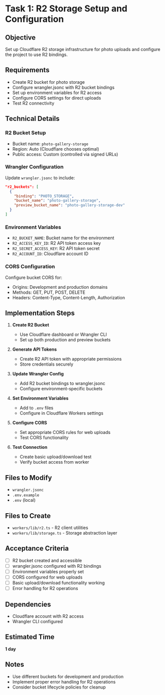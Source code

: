 # Task 1: R2 Storage Setup and Configuration

## Objective
Set up Cloudflare R2 storage infrastructure for photo uploads and configure the project to use R2 bindings.

## Requirements
- Create R2 bucket for photo storage
- Configure wrangler.jsonc with R2 bucket bindings
- Set up environment variables for R2 access
- Configure CORS settings for direct uploads
- Test R2 connectivity

## Technical Details

### R2 Bucket Setup
- Bucket name: `photo-gallery-storage`
- Region: Auto (Cloudflare chooses optimal)
- Public access: Custom (controlled via signed URLs)

### Wrangler Configuration
Update `wrangler.jsonc` to include:
```json
"r2_buckets": [
  {
    "binding": "PHOTO_STORAGE",
    "bucket_name": "photo-gallery-storage",
    "preview_bucket_name": "photo-gallery-storage-dev"
  }
]
```

### Environment Variables
- `R2_BUCKET_NAME`: Bucket name for the environment
- `R2_ACCESS_KEY_ID`: R2 API token access key
- `R2_SECRET_ACCESS_KEY`: R2 API token secret
- `R2_ACCOUNT_ID`: Cloudflare account ID

### CORS Configuration
Configure bucket CORS for:
- Origins: Development and production domains
- Methods: GET, PUT, POST, DELETE
- Headers: Content-Type, Content-Length, Authorization

## Implementation Steps

1. **Create R2 Bucket**
   - Use Cloudflare dashboard or Wrangler CLI
   - Set up both production and preview buckets

2. **Generate API Tokens**
   - Create R2 API token with appropriate permissions
   - Store credentials securely

3. **Update Wrangler Config**
   - Add R2 bucket bindings to wrangler.jsonc
   - Configure environment-specific buckets

4. **Set Environment Variables**
   - Add to `.env` files
   - Configure in Cloudflare Workers settings

5. **Configure CORS**
   - Set appropriate CORS rules for web uploads
   - Test CORS functionality

6. **Test Connection**
   - Create basic upload/download test
   - Verify bucket access from worker

## Files to Modify
- `wrangler.jsonc`
- `.env.example`
- `.env` (local)

## Files to Create
- `workers/lib/r2.ts` - R2 client utilities
- `workers/lib/storage.ts` - Storage abstraction layer

## Acceptance Criteria
- [ ] R2 bucket created and accessible
- [ ] wrangler.jsonc configured with R2 bindings
- [ ] Environment variables properly set
- [ ] CORS configured for web uploads
- [ ] Basic upload/download functionality working
- [ ] Error handling for R2 operations

## Dependencies
- Cloudflare account with R2 access
- Wrangler CLI configured

## Estimated Time
**1 day**

## Notes
- Use different buckets for development and production
- Implement proper error handling for R2 operations
- Consider bucket lifecycle policies for cleanup